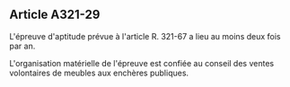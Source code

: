 Article A321-29
----
L'épreuve d'aptitude prévue à l'article R. 321-67 a lieu au moins deux fois par
an.

L'organisation matérielle de l'épreuve est confiée au conseil des ventes
volontaires de meubles aux enchères publiques.
